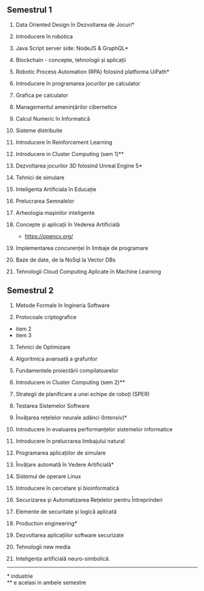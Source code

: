 
## Semestrul 1
1. Data Oriented Design în Dezvoltarea de Jocuri*

2. Introducere în robotica

3. Java Script server side: NodeJS & GraphQL*

4. Blockchain - concepte, tehnologii și aplicații

5. Robotic Process Automation (RPA) folosind platforma UiPath*

6. Introducere în programarea jocurilor pe calculator

7. Grafica pe calculator

8. Managementul amenințărilor cibernetice

9. Calcul Numeric în Informatică

10. Sisteme distribuite

11. Introducere în Reinforcement Learning

12. Introducere in Cluster Computing (sem 1)**

13. Dezvoltarea jocurilor 3D folosind Unreal Engine 5*

14. Tehnici de simulare

15. Inteligenta Artificiala în Educație

16. Prelucrarea Semnalelor

17. Arheologia mașinilor inteligente

18. Concepte și aplicații în Vederea Artificială
    - https://opencv.org/

19. Implementarea concurenței în limbaje de programare

20. Baze de date, de la NoSql la Vector DBs

21. Tehnologii Cloud Computing Aplicate în Machine Learning

## Semestrul 2
1. Metode Formale în Ingineria Software

2. Protocoale criptografice
- item 2
- item 3

3. Tehnici de Optimizare

4. Algoritmica avansată a grafurilor

5. Fundamentele proiectării compilatoarelor

6. Introducere in Cluster Computing (sem 2)**

7. Strategii de planificare a unei echipe de roboți (SPER)

8. Testarea Sistemelor Software

9.  Învățarea rețelelor neurale adânci (Intensiv)*

10. Introducere în evaluarea performanțelor sistemelor informatice

11. Introducere în prelucrarea limbajului natural

12. Programarea aplicațiilor de simulare

13. Învățare automată în Vedere Artificială*

14. Sistemul de operare Linux

15. Introducere în cercetare și bioinformatică

16. Securizarea și Automatizarea Rețelelor pentru Întreprinderi

17. Elemente de securitate și logică aplicată

18. Production engineering*

19. Dezvoltarea aplicațiilor software securizate

20. Tehnologii new media

21. Inteligența artificială neuro-simbolică.   


---

\* industrie  
\** e acelasi in ambele semestre